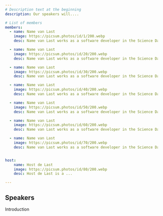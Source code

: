 ```yaml
---
# Description text at the beginning 
description: Our speakers will....

# List of members
members:
  - name: Name van Last
    image: https://picsum.photos/id/1/200.webp
    desc: Name van Last works as a software developer in the Science Data Centre project....

  - name: Name van Last
    image: https://picsum.photos/id/20/200.webp
    desc: Name van Last works as a software developer in the Science Data Centre project....

  - name: Name van Last
    image: https://picsum.photos/id/30/200.webp
    desc: Name van Last works as a software developer in the Science Data Centre project....

  - name: Name van Last
    image: https://picsum.photos/id/40/200.webp
    desc: Name van Last works as a software developer in the Science Data Centre project....

  - name: Name van Last
    image: https://picsum.photos/id/50/200.webp
    desc: Name van Last works as a software developer in the Science Data Centre project....

  - name: Name van Last
    image: https://picsum.photos/id/60/200.webp
    desc: Name van Last works as a software developer in the Science Data Centre project....

  - name: Name van Last
    image: https://picsum.photos/id/70/200.webp
    desc: Name van Last works as a software developer in the Science Data Centre project....


host:
    name: Host de Last
    image: https://picsum.photos/id/80/200.webp
    desc: Host de Last is a ...

---
```


## Speakers

Introduction
